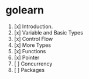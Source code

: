 # golearn

01. [x] Introduction.
02. [x] Variable and Basic Types
03. [x] Control Flow
04. [x] More Types
05. [x] Functions
06. [x] Pointer
06. [ ] Concurrency
07. [ ] Packages
